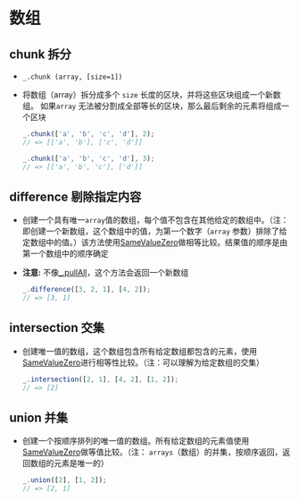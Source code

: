 # 数组

## chunk 拆分

  - `_.chunk (array, [size=1])`

  - 将数组（array）拆分成多个 `size` 长度的区块，并将这些区块组成一个新数组。 如果`array` 无法被分割成全部等长的区块，那么最后剩余的元素将组成一个区块

    ```js
    _.chunk(['a', 'b', 'c', 'd'], 2);
    // => [['a', 'b'], ['c', 'd']]

    _.chunk(['a', 'b', 'c', 'd'], 3);
    // => [['a', 'b', 'c'], ['d']]

    ```

## difference 剔除指定内容

  - 创建一个具有唯一`array`值的数组，每个值不包含在其他给定的数组中。（注：即创建一个新数组，这个数组中的值，为第一个数字（`array` 参数）排除了给定数组中的值。）该方法使用[SameValueZero](http://ecma-international.org/ecma-262/6.0/#sec-samevaluezero "SameValueZero")做相等比较。结果值的顺序是由第一个数组中的顺序确定

  - **注意:** 不像[\_.pullAll](https://www.lodashjs.com/docs/lodash.difference#pullAll "_.pullAll")，这个方法会返回一个新数组

    ```js
    _.difference([3, 2, 1], [4, 2]);
    // => [3, 1]
    ```

## intersection 交集

  - 创建唯一值的数组，这个数组包含所有给定数组都包含的元素，使用[SameValueZero](http://ecma-international.org/ecma-262/6.0/#sec-samevaluezero "SameValueZero")进行相等性比较。（注：可以理解为给定数组的交集）

    ```js
    _.intersection([2, 1], [4, 2], [1, 2]);
    // => [2]

    ```

## union 并集

  - 创建一个按顺序排列的唯一值的数组。所有给定数组的元素值使用[SameValueZero](http://ecma-international.org/ecma-262/6.0/#sec-samevaluezero "SameValueZero")做等值比较。（注： `arrays`（数组）的并集，按顺序返回，返回数组的元素是唯一的）

    ```js
    _.union([2], [1, 2]);
    // => [2, 1]
    ```

